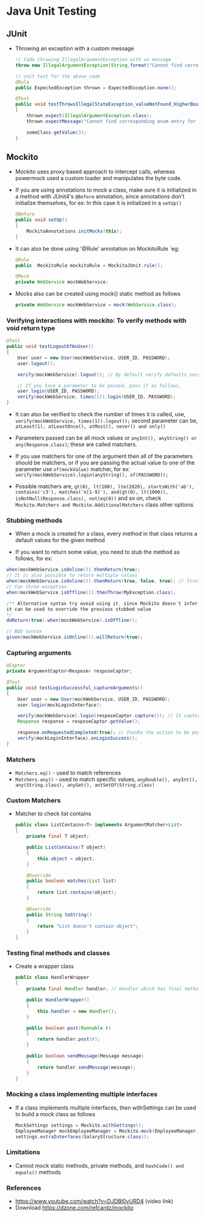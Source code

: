 # Java Unit Testing

## JUnit
- Throwing an exception with a custom message
	```java
	// Code throwing IllegalArgumentException with an message
	throw new IllegalArgumentException(String.format("Cannot find corresponding enum entry for %d", flag));

	// unit test for the above code
	@Rule
	public ExpectedException thrown = ExpectedException.none();

	@Test
	public void testThrowsIllegalStateException_valueNotFound_HigherBound()
	{
		thrown.expect(IllegalArgumentException.class);
		thrown.expectMessage("Cannot find corresponding enum entry for 3");

		someClass.getValue(3);
	}
	```

## Mockito

- Mockito uses proxy based approach to intercept calls, whereas powermock used a custom loader and manipulates the byte code.

- If you are using annotations to mock a class, make sure it is initialized in a method with JUnit4's `@Before` annotation, since
annotations don't initialize themselves, for ex: In this case it is initialized in a `setUp()`
	```java
	@Before
	public void setUp()
	{
		MockitoAnnotations.initMocks(this);
	}
	```

- It can also be done using '@Rule' annotation on MockitoRule `eg:
	```java
	@Rule
	public  MockitoRule mockitoRule = MockitoJUnit.rule();

	@Mock
	private WebService mockWebService;
	```

- Mocks also can be created using mock() static method as follows
	```java
	private WebService mockWebService = mock(WebService.class);
	```

### Verifying interactions with mockito: To verify methods with void return type

```java
@Test
public void testLogoutOfAnUser()
{
	User user = new User(mockWebService, USER_ID, PASSWORD);
	user.logout();

	verify(mockWebService).logout(); // By default verify defaults second parameter to times(1) if not specified

	// If you have a parameter to be passed, pass it as follows,
	user.login(USER_ID, PASSWORD);
	verify(mockWebService, times(1)).login(USER_ID, PASSWORD);
}
```

- It can also be verified to check the number of times it is called, use, `verify(mockWebService, times(1)).logout();`
second parameter can be, `atLeast(1), atLeastOnce(), atMost(), never() and only()`

- Parameters passed can be all mock values or `anyInt(), anyString() or any(Response.class)`; these are called matchers.

- If you use matchers for one of the argument then all of the parameters should be matchers, or if you are passing the actual value to one of the parameter use `of(mockValue)` matcher, for ex:
`verify(mockWebService).login(anyString(), of(PASSWORD));`

- Possible matchers are, `gt(0), lt(100), lte(2020), startsWith('ab'), contains('c3'), matches('n[1-9]'), and(gt(0), lt(1000)), isNotNull(Response.class), not(eq(0))` and so on, check `Mockito.Matchers and Mockito.AdditionalMatchers` class other options

### Stubbing methods

- When a mock is created for a class, every method in that class returns a default values for the given method

- If you want to return some value, you need to stub the method as follows, for ex:

```java
when(mockWebService.isOnline()).thenReturn(true);
// It is also possible to return multiple values
when(mockWebService.isOnline()).thenReturn(true, false, true); // first time it returns true, second time false and so on
// Can throw exception
when(mockWebService.isOffline()).thenThrow(MyException.class);

/** Alternative syntax try avoid using it, since Mockito doesn't infer the type,
it can be used to override the previous stubbed value
*/
doReturn(true).when(mockWebService).isOffline();

// BDD syntax
given(mockWebService.isOnline()).willReturn(true);
```

### Capturing arguments

```java
@Captor
private ArgumentCaptor<Respose> resposeCaptor;

@Test
public void testLoginSuccessful_captureArguments()
{
	User user = new User(mockWebService, USER_ID, PASSWORD);
	user.login(mockLoginInterface);

	verify(mockWebService).login(resposeCaptor.capture()); // It captures the login info
	Response response = resposeCaptor.getValue();

	response.onRequestedCompleted(true); // Invoke the action to be performed on captor
	verify(mockLoginInterface).onLoginSuccess();
}
```

### Matchers

-	`Matchers.eq()` - used to match references
- `Matchers.any()` - used to match specific values, `anyDouble(), anyInt(), any(String.class), anySet(), antSetOf(String.class)`

### Custom Matchers

- Matcher to check list contains
	```java
	public class ListContains<T> implements ArgumentMatcher<List>
	{
		private final T object;

		public ListContains(T object)
		{
			this.object = object;
		}

		@Override
		public boolean matches(List list)
		{
			return list.contains(object);
		}

		@Override
		public String toString()
		{
			return "List doesn't contain object";
		}
	}
	```

### Testing final methods and classes

- Create a wrapper class
	```java
	public class HandlerWrapper
	{
		private final Handler handler; // Handler which has final methods

		public HandlerWrapper()
		{
			this.handler = new Handler();
		}

		public boolean post(Runnable r)
		{
			return handler.post(r);
		}

		public boolean sendMessage(Message message)
		{
			return handler.sendMessage(message);
		}
	}
	```

### Mocking a class implementing multiple interfaces

- If a class implements multiple interfaces, then withSettings can be used to build a mock class as follows
	```java
	MockSettings settings = Mockito.withSettings();
  EmployeeManager mockEmployeeManager = Mockito.mock(EmployeeManager.class,
  settings.extraInterfaces(SalaryStructure.class));
	```

### Limitations

- Cannot mock static methods, private methods, and `hashCode() and equals()` methods

### 

### References

- https://www.youtube.com/watch?v=DJDBl0vURD4 (video link)
- Download https://dzone.com/refcardz/mockito

